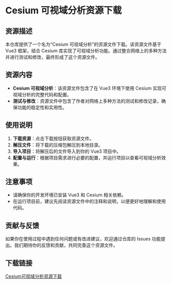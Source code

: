 # Cesium 可视域分析资源下载

## 资源描述

本仓库提供了一个名为“Cesium 可视域分析”的资源文件下载。该资源文件基于 Vue3 框架，结合 Cesium 库实现了可视域分析功能。通过整合网络上的多种方法并进行测试和修改，最终形成了这个资源文件。

## 资源内容

- **Cesium 可视域分析**：该资源文件包含了在 Vue3 环境下使用 Cesium 实现可视域分析的完整代码和配置。
- **测试与修改**：资源文件中包含了作者对网络上多种方法的测试和修改记录，确保功能的稳定性和实用性。

## 使用说明

1. **下载资源**：点击下载按钮获取资源文件。
2. **解压文件**：将下载的压缩包解压到本地目录。
3. **导入项目**：将解压后的文件导入到你的 Vue3 项目中。
4. **配置与运行**：根据项目需求进行必要的配置，并运行项目以查看可视域分析效果。

## 注意事项

- 请确保你的开发环境已安装 Vue3 和 Cesium 相关依赖。
- 在运行项目前，建议先阅读资源文件中的注释和说明，以便更好地理解和使用代码。

## 贡献与反馈

如果你在使用过程中遇到任何问题或有改进建议，欢迎通过仓库的 Issues 功能提出。我们期待你的反馈和贡献，共同完善这个资源文件。

## 下载链接

[Cesium可视域分析资源下载](https://pan.quark.cn/s/d1040fe90f7d)